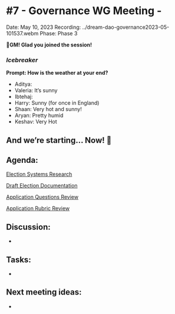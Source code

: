 # #7 - Governance WG Meeting -

Date: May 10, 2023
Recording: ../dream-dao-governance2023-05-101537.webm
Phase: Phase 3

🌱**GM! Glad you joined the session!** 

### *Icebreaker*

**Prompt: How is the weather at your end?**

- Aditya:
- Valeria: It’s sunny
- Ibtehaj:
- Harry: Sunny (for once in England)
- Shaan: Very hot and sunny!
- Aryan: Pretty humid
- Keshav: Very Hot

## And we’re starting... Now! 🚀

## Agenda:

[Election Systems Research](../Project%20Design%20Docs%20a0757dd20e4a4855bbc575bc6325c709/Election%20Systems%20Research%206522fef4c5f64e359885a1333473be15.md)

[Draft Election Documentation](../Project%20Design%20Docs%20a0757dd20e4a4855bbc575bc6325c709/Draft%20Election%20Documentation%209c3461dcd3a647c7830623ac02d9f614.md)

[Application Questions Review](../Project%20Design%20Docs%20a0757dd20e4a4855bbc575bc6325c709/Application%20Questions%20Review%20df9989ad63ed4ef6a5930703a3cfce34.md)

[Application Rubric Review](../Project%20Design%20Docs%20a0757dd20e4a4855bbc575bc6325c709/Application%20Rubric%20Review%201538d5eb55754372977ae78f08d8280a.md)

## Discussion:

- 

## Tasks:

- 

## **Next meeting ideas:**

-